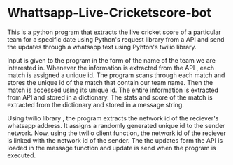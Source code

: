 # Whattsapp-Live-Cricketscore-bot
This is a python program that extracts the live cricket score of a particular team for a specific date using Python's request library from a API and send the updates through a whatsapp text using Pyhton's twilio library.

Input is given to the program in the form of the name of the team we are interested in. Whenever the information is extracted from the API , each match is assigned a unique id. The program scans through each match and stores the unique id of the match that contain our team name. Then the match is accessed using its unique id. The entire information is extracted from API and stored in a dictionary. The stats and score of the match is extracted from the dictionary and stored in a message string.

Using twilio library , the program extracts the network id of the reciever's whatsapp address. It assigns a randomly generated unique id to the sender network. Now, using the twilio client function, the network id of the reciever is linked with the network id of the sender. The the updates form the API is loaded in the message function and update is send when the program is executed.

